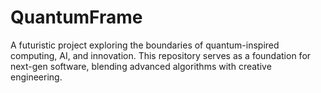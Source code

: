 # QuantumFrame
A futuristic project exploring the boundaries of quantum-inspired computing, AI, and innovation. This repository serves as a foundation for next-gen software, blending advanced algorithms with creative engineering.
